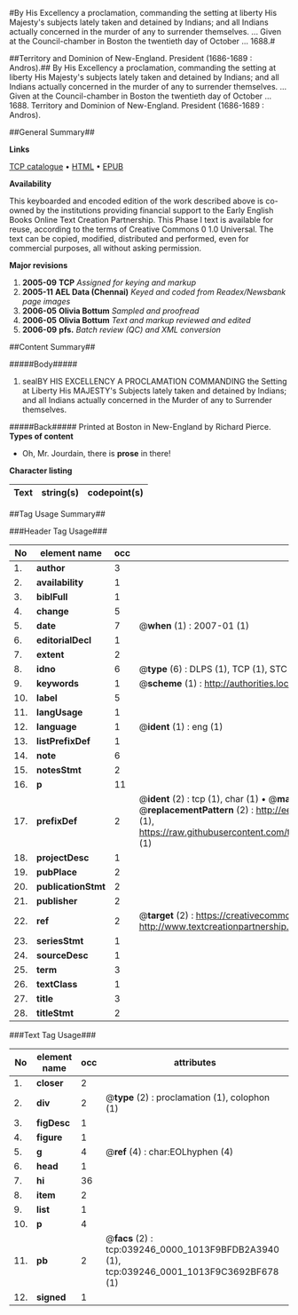 #By His Excellency a proclamation, commanding the setting at liberty His Majesty's subjects lately taken and detained by Indians; and all Indians actually concerned in the murder of any to surrender themselves. ... Given at the Council-chamber in Boston the twentieth day of October ... 1688.#

##Territory and Dominion of New-England. President (1686-1689 : Andros).##
By His Excellency a proclamation, commanding the setting at liberty His Majesty's subjects lately taken and detained by Indians; and all Indians actually concerned in the murder of any to surrender themselves. ... Given at the Council-chamber in Boston the twentieth day of October ... 1688.
Territory and Dominion of New-England. President (1686-1689 : Andros).

##General Summary##

**Links**

[TCP catalogue](http://www.ota.ox.ac.uk/tcp/)  • 
[HTML](http://tei.it.ox.ac.uk/tcp/Texts-HTML/free/N29/N29469.html)  • 
[EPUB](http://tei.it.ox.ac.uk/tcp/Texts-EPUB/free/N29/N29469.epub)

**Availability**

This keyboarded and encoded edition of the
	       work described above is co-owned by the institutions
	       providing financial support to the Early English Books
	       Online Text Creation Partnership. This Phase I text is
	       available for reuse, according to the terms of Creative
	       Commons 0 1.0 Universal. The text can be copied,
	       modified, distributed and performed, even for
	       commercial purposes, all without asking permission.

**Major revisions**

1. __2005-09__ __TCP__ *Assigned for keying and markup*
1. __2005-11__ __AEL Data (Chennai)__ *Keyed and coded from Readex/Newsbank page images*
1. __2006-05__ __Olivia Bottum__ *Sampled and proofread*
1. __2006-05__ __Olivia Bottum__ *Text and markup reviewed and edited*
1. __2006-09__ __pfs.__ *Batch review (QC) and XML conversion*

##Content Summary##

#####Body#####

1. sealBY HIS EXCELLENCY A PROCLAMATION COMMANDING the Setting at Liberty His MAJESTY's Subjects lately taken and detained by Indians; and all Indians actually concerned in the Murder of any to Surrender themselves.

#####Back#####
Printed at Boston in New-England by Richard Pierce.
**Types of content**

  * Oh, Mr. Jourdain, there is **prose** in there!

**Character listing**


|Text|string(s)|codepoint(s)|
|---|---|---|

##Tag Usage Summary##

###Header Tag Usage###

|No|element name|occ|attributes|
|---|---|---|---|
|1.|__author__|3||
|2.|__availability__|1||
|3.|__biblFull__|1||
|4.|__change__|5||
|5.|__date__|7| @__when__ (1) : 2007-01 (1)|
|6.|__editorialDecl__|1||
|7.|__extent__|2||
|8.|__idno__|6| @__type__ (6) : DLPS (1), TCP (1), STC (1), NOTIS (1), IMAGE-SET (1), EVANS-CITATION (1)|
|9.|__keywords__|1| @__scheme__ (1) : http://authorities.loc.gov/ (1)|
|10.|__label__|5||
|11.|__langUsage__|1||
|12.|__language__|1| @__ident__ (1) : eng (1)|
|13.|__listPrefixDef__|1||
|14.|__note__|6||
|15.|__notesStmt__|2||
|16.|__p__|11||
|17.|__prefixDef__|2| @__ident__ (2) : tcp (1), char (1)  •  @__matchPattern__ (2) : ([0-9\-]+):([0-9IVX]+) (1), (.+) (1)  •  @__replacementPattern__ (2) : http://eebo.chadwyck.com/downloadtiff?vid=$1&page=$2 (1), https://raw.githubusercontent.com/textcreationpartnership/Texts/master/tcpchars.xml#$1 (1)|
|18.|__projectDesc__|1||
|19.|__pubPlace__|2||
|20.|__publicationStmt__|2||
|21.|__publisher__|2||
|22.|__ref__|2| @__target__ (2) : https://creativecommons.org/publicdomain/zero/1.0/ (1), http://www.textcreationpartnership.org/docs/. (1)|
|23.|__seriesStmt__|1||
|24.|__sourceDesc__|1||
|25.|__term__|3||
|26.|__textClass__|1||
|27.|__title__|3||
|28.|__titleStmt__|2||


###Text Tag Usage###

|No|element name|occ|attributes|
|---|---|---|---|
|1.|__closer__|2||
|2.|__div__|2| @__type__ (2) : proclamation (1), colophon (1)|
|3.|__figDesc__|1||
|4.|__figure__|1||
|5.|__g__|4| @__ref__ (4) : char:EOLhyphen (4)|
|6.|__head__|1||
|7.|__hi__|36||
|8.|__item__|2||
|9.|__list__|1||
|10.|__p__|4||
|11.|__pb__|2| @__facs__ (2) : tcp:039246_0000_1013F9BFDB2A3940 (1), tcp:039246_0001_1013F9C3692BF678 (1)|
|12.|__signed__|1||
